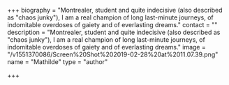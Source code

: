 +++
biography = "Montrealer, student and quite indecisive (also described as \"chaos junky\"), I am a real champion of long last-minute journeys, of indomitable overdoses of gaiety and of everlasting dreams."
contact = ""
description = "Montrealer, student and quite indecisive (also described as \"chaos junky\"), I am a real champion of long last-minute journeys, of indomitable overdoses of gaiety and of everlasting dreams."
image = "/v1551370086/Screen%20Shot%202019-02-28%20at%2011.07.39.png"
name = "Mathilde"
type = "author"

+++
